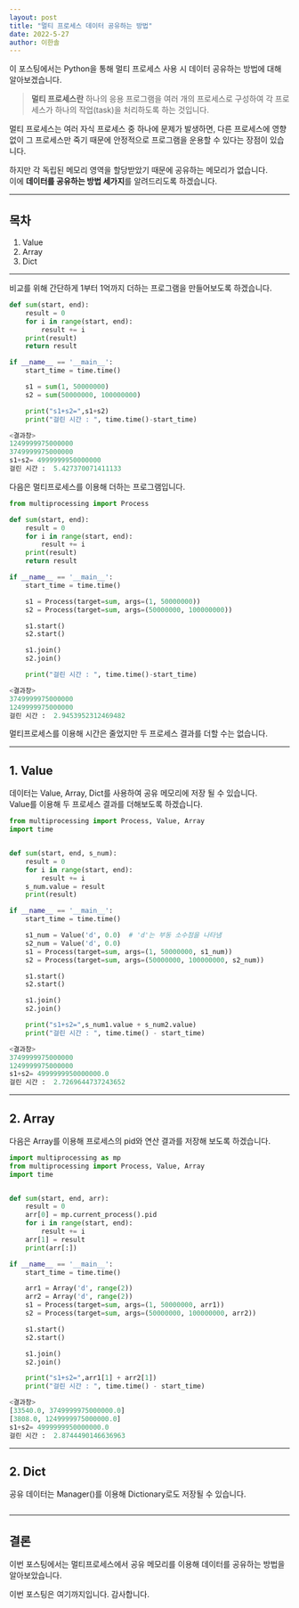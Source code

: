 ```yaml
---
layout: post
title: "멀티 프로세스 데이터 공유하는 방법"
date: 2022-5-27
author: 이한솔
---
```


이 포스팅에서는 Python을 통해 멀티 프로세스 사용 시 데이터 공유하는 방법에 대해 알아보겠습니다.

> **멀티 프로세스란** 하나의 응용 프로그램을 여러 개의 프로세스로 구성하여 각 프로세스가 하나의 작업(task)을 처리하도록 하는 것입니다.

멀티 프로세스는 여러 자식 프로세스 중 하나에 문제가 발생하면, 다른 프로세스에 영향없이 그 프로세스만 죽기 때문에 안정적으로 프로그램을 운용할 수 있다는 장점이 있습니다.

하지만 각 독립된 메모리 영역을 할당받았기 때문에 공유하는 메모리가 없습니다.<br> 이에 **데이터를 공유하는 방법 세가지**를 알려드리도록 하겠습니다.

---

## **목차**
1. Value
2. Array
3. Dict

---
비교를 위해 간단하게 1부터 1억까지 더하는 프로그램을 만들어보도록 하겠습니다.
```python
def sum(start, end):
    result = 0
    for i in range(start, end):
        result += i
    print(result)
    return result

if __name__ == '__main__':
    start_time = time.time()

    s1 = sum(1, 50000000)
    s2 = sum(50000000, 100000000)

    print("s1+s2=",s1+s2)
    print("걸린 시간 : ", time.time()-start_time)

<결과창>
1249999975000000
3749999975000000
s1+s2= 4999999950000000
걸린 시간 :  5.427370071411133
```

다음은 멀티프로세스를 이용해 더하는 프로그램입니다.
```python
from multiprocessing import Process

def sum(start, end):
    result = 0
    for i in range(start, end):
        result += i
    print(result)
    return result

if __name__ == '__main__':
    start_time = time.time()

    s1 = Process(target=sum, args=(1, 50000000))
    s2 = Process(target=sum, args=(50000000, 100000000))

    s1.start()
    s2.start()

    s1.join()
    s2.join()

    print("걸린 시간 : ", time.time()-start_time)

<결과창>
3749999975000000
1249999975000000
걸린 시간 :  2.9453952312469482
```
멀티프로세스를 이용해 시간은 줄었지만 두 프로세스 결과를 더할 수는 없습니다.

---

## **1. Value**
데이터는 Value, Array, Dict를 사용하여 공유 메모리에 저장 될 수 있습니다.<br>
Value를 이용해 두 프로세스 결과를 더해보도록 하겠습니다.

```python
from multiprocessing import Process, Value, Array
import time


def sum(start, end, s_num):
    result = 0
    for i in range(start, end):
        result += i
    s_num.value = result
    print(result)

if __name__ == '__main__':
    start_time = time.time()

    s1_num = Value('d', 0.0)  # 'd'는 부동 소수점을 나타냄
    s2_num = Value('d', 0.0)
    s1 = Process(target=sum, args=(1, 50000000, s1_num))
    s2 = Process(target=sum, args=(50000000, 100000000, s2_num))

    s1.start()
    s2.start()

    s1.join()
    s2.join()

    print("s1+s2=",s_num1.value + s_num2.value)
    print("걸린 시간 : ", time.time() - start_time)

<결과창>
3749999975000000
1249999975000000
s1+s2= 4999999950000000.0
걸린 시간 :  2.7269644737243652
```
---
## **2. Array**
다음은 Array를 이용해 프로세스의 pid와 연산 결과를 저장해 보도록 하겠습니다.
```python
import multiprocessing as mp
from multiprocessing import Process, Value, Array
import time


def sum(start, end, arr):
    result = 0
    arr[0] = mp.current_process().pid
    for i in range(start, end):
        result += i
    arr[1] = result
    print(arr[:])

if __name__ == '__main__':
    start_time = time.time()

    arr1 = Array('d', range(2))
    arr2 = Array('d', range(2))
    s1 = Process(target=sum, args=(1, 50000000, arr1))
    s2 = Process(target=sum, args=(50000000, 100000000, arr2))

    s1.start()
    s2.start()

    s1.join()
    s2.join()

    print("s1+s2=",arr1[1] + arr2[1])
    print("걸린 시간 : ", time.time() - start_time)

<결과창>
[33540.0, 3749999975000000.0]
[3808.0, 1249999975000000.0]
s1+s2= 4999999950000000.0
걸린 시간 :  2.8744490146636963
```

---

## **2. Dict**
공유 데이터는 Manager()를 이용해 Dictionary로도 저장될 수 있습니다.
```python

```
---

## **결론**
이번 포스팅에서는 멀티프로세스에서 공유 메모리를 이용해 데이터를 공유하는 방법을 알아보았습니다.

이번 포스팅은 여기까지입니다. 감사합니다.
